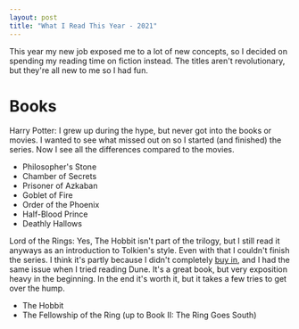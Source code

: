 ```yaml
---
layout: post
title: "What I Read This Year - 2021"
---
```


This year my new job exposed me to a lot of new concepts, so I decided on spending my reading time on fiction instead. The titles aren't revolutionary, but they're all new to me so I had fun.

# Books

Harry Potter: I grew up during the hype, but never got into the books or movies. I wanted to see what missed out on so I started (and finished) the series. Now I see all the differences compared to the movies.
* Philosopher's Stone
* Chamber of Secrets
* Prisoner of Azkaban
* Goblet of Fire
* Order of the Phoenix
* Half-Blood Prince
* Deathly Hallows

Lord of the Rings: Yes, The Hobbit isn't part of the trilogy, but I still read it anyways as an introduction to Tolkien's style. Even with that I couldn't finish the series. I think it's partly because I didn't completely [buy in](https://xkcd.com/483/), and I had the same issue when I tried reading Dune. It's a great book, but very exposition heavy in the beginning. In the end it's worth it, but it takes a few tries to get over the hump.
* The Hobbit
* The Fellowship of the Ring (up to Book II: The Ring Goes South)